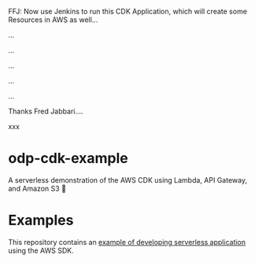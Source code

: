 FFJ:
Now use Jenkins to run this CDK Application, which will create some Resources in AWS as well...









...

...

...

...

...


Thanks Fred Jabbari....




















xxx
# odp-cdk-example
A serverless demonstration of the AWS CDK using Lambda, API Gateway, and Amazon S3 :rocket:

# Examples
This repository contains an [example of developing serverless application](serverless) using the AWS SDK. 
